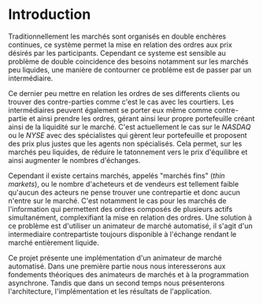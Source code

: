 # Introduction

Traditionnellement les marchés sont organisés en double enchères continues, ce système permet la
mise en relation des ordres aux prix désirés par les participants. Cependant ce systeme est sensible
au problème de double coincidence des besoins notamment sur les marchés peu liquides, une manière de
contourner ce problème est de passer par un intermédiaire.

Ce dernier peu mettre en relation les ordres de ses differents clients ou trouver des contre-parties
comme c'est le cas avec les courtiers. Les intermédiaires peuvent également se porter eux même comme
contre-partie et ainsi prendre les ordres, gérant ainsi leur propre portefeuille créant ainsi de la
liquidité sur le marché. C'est actuellement le cas sur le _NASDAQ_ ou le _NYSE_ avec des
spécialistes qui gèrent leur portefeuille et proposent des prix plus justes que les agents non
spécialisés. Cela permet, sur les marchés peu liquides, de réduire le tatonnement vers le prix
d'équilibre et ainsi augmenter le nombres d'échanges.

Cependant il existe certains marchés, appelés "marchés fins" (_thin markets_), ou le nombre
d'acheteurs et de vendeurs est tellement faible qu'aucun des acteurs ne pense trouver une
contrepartie et donc aucun n'entre sur le marché. C'est notamment le cas pour les marchés de
l'information qui permettent des ordres composés de plusieurs actifs simultanément, complexifiant la
mise en relation des ordres. Une solution à ce problème est d'utiliser un animateur de marché
automatisé, il s'agit d'un intermediaire contrepartiste toujours disponible à l'échange rendant le
marché entièrement liquide.

Ce projet présente une implémentation d'un animateur de marché automatisé. Dans une première partie
nous nous interesserons aux fondements théoriques des animateurs de marchés et à la programmation
asynchrone. Tandis que dans un second temps nous présenterons l'architecture, l'implémentation et
les résultats de l'application.
